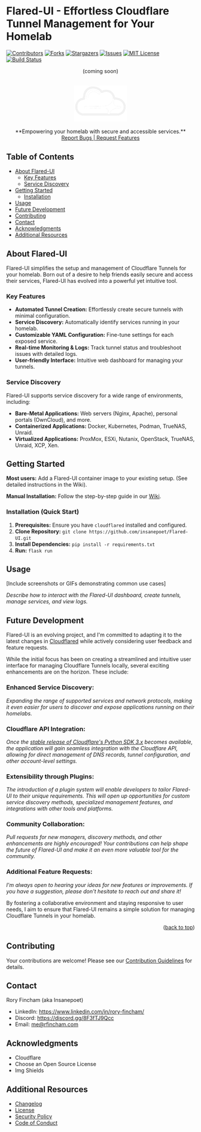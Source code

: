 <div id="top"></div>

# Flared-UI - Effortless Cloudflare Tunnel Management for Your Homelab

[![Contributors][contributors-shield]][contributors-url]
[![Forks][forks-shield]][forks-url]
[![Stargazers][stars-shield]][stars-url]
[![Issues][issues-shield]][issues-url]
[![MIT License][license-shield]][license-url]
[![Build Status][build-shield]][build-url] <div align="center">(coming soon)</div>

<br />
<div align="center">
  <a href="https://github.com/insanepoet/Flared-UI">
    <img width="140" alt="Flared-UI Logo" src="https://github.com/insanepoet/Flared-UI/blob/dev/FlaredUI/Static/img/FlaredUI_Logo(WhiteCloud).png?raw=true">
  </a>

  <p align="center">
    **Empowering your homelab with secure and accessible services.**
    <br />
    <a href="https://github.com/insanepoet/Flared-UI/issues">Report Bugs | Request Features</a>
  </p>
</div>

## Table of Contents

- [About Flared-UI](#about-flared-ui)
  - [Key Features](#key-features)
  - [Service Discovery](#service-discovery)
- [Getting Started](#getting-started)
  - [Installation](#installation)
- [Usage](#usage)
- [Future Development](#future-development)
- [Contributing](#contributing)
- [Contact](#contact)
- [Acknowledgments](#acknowledgments)
- [Additional Resources](#additional-resources)

## About Flared-UI



Flared-UI simplifies the setup and management of Cloudflare Tunnels for your homelab. Born out of a desire to help friends easily secure and access their services, Flared-UI has evolved into a powerful yet intuitive tool.

### Key Features

- **Automated Tunnel Creation:**  Effortlessly create secure tunnels with minimal configuration.
- **Service Discovery:**  Automatically identify services running in your homelab.
- **Customizable YAML Configuration:**  Fine-tune settings for each exposed service.
- **Real-time Monitoring & Logs:**  Track tunnel status and troubleshoot issues with detailed logs.
- **User-friendly Interface:**  Intuitive web dashboard for managing your tunnels.

### Service Discovery

Flared-UI supports service discovery for a wide range of environments, including:

- **Bare-Metal Applications:** Web servers (Nginx, Apache), personal portals (OwnCloud), and more.
- **Containerized Applications:** Docker, Kubernetes, Podman, TrueNAS, Unraid.
- **Virtualized Applications:** ProxMox, ESXi, Nutanix, OpenStack, TrueNAS, Unraid, XCP, Xen.

## Getting Started

**Most users:**  Add a Flared-UI container image to your existing setup. (See detailed instructions in the Wiki).

**Manual Installation:** Follow the step-by-step guide in our [Wiki](link-to-your-wiki).

### Installation (Quick Start)

1. **Prerequisites:** Ensure you have `cloudflared` installed and configured.
2. **Clone Repository:** `git clone https://github.com/insanepoet/Flared-UI.git`
3. **Install Dependencies:** `pip install -r requirements.txt`
4. **Run:** `flask run`

## Usage

[Include screenshots or GIFs demonstrating common use cases]

*Describe how to interact with the Flared-UI dashboard, create tunnels, manage services, and view logs.*

## Future Development

Flared-UI is an evolving project, and I'm committed to adapting it to the latest changes in [Cloudflared](https://github.com/cloudflare/cloudflared) while actively considering user feedback and feature requests.



While the initial focus has been on creating a streamlined and intuitive user interface for managing Cloudflare Tunnels locally, several exciting enhancements are on the horizon. These include:



### Enhanced Service Discovery: 

_Expanding the range of supported services and network protocols, making it even easier for users to discover and expose applications running on their homelabs._

    

### Cloudflare API Integration: 

_Once the [stable release of Cloudflare's Python SDK 3.x](https://github.com/cloudflare/python-cloudflare/discussions/191) becomes available, the application will gain seamless integration with the Cloudflare API, allowing for direct management of DNS records, tunnel configuration, and other account-level settings._



### Extensibility through Plugins: 

_The introduction of a plugin system will enable developers to tailor Flared-UI to their unique requirements. This will open up opportunities for custom service discovery methods, specialized management features, and integrations with other tools and platforms._



### Community Collaboration: 

_Pull requests for new managers, discovery methods, and other enhancements are highly encouraged! Your contributions can help shape the future of Flared-UI and make it an even more valuable tool for the community._



### Additional Feature Requests: 

_I'm always open to hearing your ideas for new features or improvements. If you have a suggestion, please don't hesitate to reach out and share it!_



By fostering a collaborative environment and staying responsive to user needs, I aim to ensure that Flared-UI remains a simple solution for managing Cloudflare Tunnels in your homelab.

<p align="right">(<a href="#top">back to top</a>)</p>

## Contributing

Your contributions are welcome! Please see our [Contribution Guidelines](.github/CONTRIBUTING.md) for details.

## Contact

Rory Fincham (aka Insanepoet)

- LinkedIn: https://www.linkedin.com/in/rory-fincham/
- Discord: https://discord.gg/8F3fTJ9Qcc
- Email: me@rfincham.com

## Acknowledgments

* Cloudflare
* Choose an Open Source License
* Img Shields

## Additional Resources

- [Changelog](.github/CHANGELOG.md)
- [License](LICENSE)
- [Security Policy](.github/SECURITY.md)
- [Code of Conduct](.github/CODE_OF_CONDUCT.md)

[build-shield]: https://img.shields.io/badge/build-passing-brightgreen
[build-url]: #
[contributors-shield]: https://img.shields.io/github/contributors/insanepoet/Flared-UI?style=for-the-badge&color=%23f38020
[contributors-url]: https://github.com/insanepoet/Flared-UI/graphs/contributors
[forks-shield]: https://img.shields.io/github/forks/insanepoet/Flared-UI?style=for-the-badge&color=%23f38020
[forks-url]: https://github.com/insanepoet/Flared-UI/network/members
[stars-shield]: https://img.shields.io/github/stars/insanepoet/Flared-UI?style=for-the-badge&color=%23f38020
[stars-url]: https://github.com/insanepoet/Flared-UI/stargazers
[issues-shield]: https://img.shields.io/github/issues/insanepoet/Flared-UI?style=for-the-badge&color=%23f38020
[issues-url]: https://github.com/insanepoet/Flared-UI/issues
[license-shield]: https://img.shields.io/github/license/insanepoet/Flared-UI?style=for-the-badge&color=%23f38020
[license-url]: https://github.com/insanepoet/Flared-UI/blob/master/LICENSE
